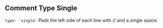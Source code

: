 ## Comment Type Single

`type: 'single'` Pads the left side of each line with // and a single space.  